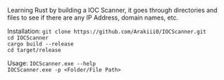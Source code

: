 Learning Rust by building a IOC Scanner, it goes through directories and files to see if there are any IP Address, domain names, etc.

Installation:
`git clone https://github.com/Arakiii0/IOCScanner.git` <br>
`cd IOCScanner` <br>
`cargo build --release` <br>
`cd target/release` <br>

Usage:
`IOCScanner.exe --help` <br>
`IOCScanner.exe -p <Folder/File Path>` <br>